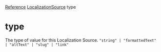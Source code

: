 [Reference](https://www.framer.com/developers/reference)
[LocalizationSource](https://www.framer.com/developers/reference/plugins-localization-source)
type
# type
The type of value for this Localization Source.
`"string" | "formattedText" | "altText" | "slug" | "link"`
